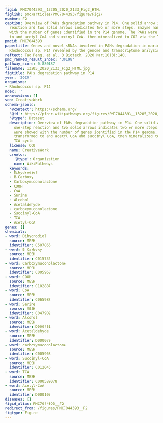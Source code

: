 ```yaml
---
figid: PMC7044393__13205_2020_2133_Fig2_HTML
figlink: pmc/articles/PMC7044393/figure/Fig2/
number: F2
caption: Overview of PAHs degradation pathway in P14. One solid arrow indicates one-step
  reaction and two solid arrows indicates two or more steps. Enzyme names were showed
  with the number of genes identified in the P14 genome. The PAHs were transformed
  to and acetyl CoA and succinyl CoA, then mineralized to CO2 via the TCA cycle
pmcid: PMC7044393
papertitle: Genes and novel sRNAs involved in PAHs degradation in marine bacteria
  Rhodococcus sp. P14 revealed by the genome and transcriptome analysis.
reftext: Tao Peng, et al. 3 Biotech. 2020 Mar;10(3):140.
pmc_ranked_result_index: '39198'
pathway_score: 0.880187
filename: 13205_2020_2133_Fig2_HTML.jpg
figtitle: PAHs degradation pathway in P14
year: '2020'
organisms:
- Rhodococcus sp. P14
ndex: ''
annotations: []
seo: CreativeWork
schema-jsonld:
  '@context': https://schema.org/
  '@id': https://pfocr.wikipathways.org/figures/PMC7044393__13205_2020_2133_Fig2_HTML.html
  '@type': Dataset
  description: Overview of PAHs degradation pathway in P14. One solid arrow indicates
    one-step reaction and two solid arrows indicates two or more steps. Enzyme names
    were showed with the number of genes identified in the P14 genome. The PAHs were
    transformed to and acetyl CoA and succinyl CoA, then mineralized to CO2 via the
    TCA cycle
  license: CC0
  name: CreativeWork
  creator:
    '@type': Organization
    name: WikiPathways
  keywords:
  - Dihydrodiol
  - B-Carboxy
  - Carboxymuconolactone
  - COOH
  - CoA
  - Serine
  - Alcohol
  - Acetaldehyde
  - carboxymuconolactone
  - Succinyl-CoA
  - TCA
  - Acetyl-CoA
genes: []
chemicals:
- word: Dihydrodiol
  source: MESH
  identifier: C507866
- word: B-Carboxy
  source: MESH
  identifier: C015732
- word: Carboxymuconolactone
  source: MESH
  identifier: C005968
- word: COOH
  source: MESH
  identifier: C102887
- word: CoA
  source: MESH
  identifier: C065987
- word: Serine
  source: MESH
  identifier: C047902
- word: Alcohol
  source: MESH
  identifier: D000431
- word: Acetaldehyde
  source: MESH
  identifier: D000079
- word: carboxymuconolactone
  source: MESH
  identifier: C005968
- word: Succinyl-CoA
  source: MESH
  identifier: C012046
- word: TCA
  source: MESH
  identifier: C000589078
- word: Acetyl-CoA
  source: MESH
  identifier: D000105
diseases: []
figid_alias: PMC7044393__F2
redirect_from: /figures/PMC7044393__F2
figtype: Figure
---
```

